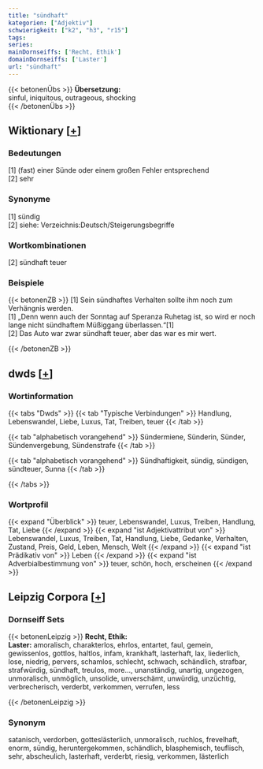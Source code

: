 ```yaml
---
title: "sündhaft"
kategorien: ["Adjektiv"]
schwierigkeit: ["k2", "h3", "r15"]
tags:
series:
mainDornseiffs: ['Recht, Ethik']
domainDornseiffs: ['Laster']
url: "sündhaft"
---
```


{{< betonenÜbs >}}
**Übersetzung:**  
sinful, iniquitous, outrageous, shocking  
{{< /betonenÜbs >}}

## Wiktionary [[+](https://de.wiktionary.org/wiki/sündhaft)]

### Bedeutungen
[1] (fast) einer Sünde oder einem großen Fehler entsprechend  
[2] sehr  

### Synonyme
[1] sündig  
[2] siehe: Verzeichnis:Deutsch/Steigerungsbegriffe  

### Wortkombinationen
[2] sündhaft teuer  

### Beispiele
{{< betonenZB >}}
[1] Sein sündhaftes Verhalten sollte ihm noch zum Verhängnis werden.  
[1] „Denn wenn auch der Sonntag auf Speranza Ruhetag ist, so wird er noch lange nicht sündhaftem Müßiggang überlassen.“[1]  
[2] Das Auto war zwar sündhaft teuer, aber das war es mir wert.  

{{< /betonenZB >}}


## dwds [[+](https://www.dwds.de/wb/sündhaft)]

### Wortinformation
{{< tabs "Dwds" >}}
{{< tab "Typische Verbindungen" >}}
Handlung, Lebenswandel, Liebe, Luxus, Tat, Treiben, teuer
{{< /tab >}}

{{< tab "alphabetisch vorangehend" >}}
Sündermiene, Sünderin, Sünder, Sündenvergebung, Sündenstrafe
{{< /tab >}}

{{< tab "alphabetisch vorangehend" >}}
Sündhaftigkeit, sündig, sündigen, sündteuer, Sunna
{{< /tab >}}

{{< /tabs >}}

### Wortprofil
{{< expand "Überblick" >}} teuer, Lebenswandel, Luxus, Treiben, Handlung, Tat, Liebe {{< /expand >}}
{{< expand "ist Adjektivattribut von" >}} Lebenswandel, Luxus, Treiben, Tat, Handlung, Liebe, Gedanke, Verhalten, Zustand, Preis, Geld, Leben, Mensch, Welt {{< /expand >}}
{{< expand "ist Prädikativ von" >}} Leben {{< /expand >}}
{{< expand "ist Adverbialbestimmung von" >}} teuer, schön, hoch, erscheinen {{< /expand >}}

## Leipzig Corpora [[+](https://corpora.uni-leipzig.de/en/res?word=sündhaft&corpusId=deu_newscrawl-public_2018)]

### Dornseiff Sets
{{< betonenLeipzig >}}
**Recht, Ethik:**  
**Laster:** amoralisch, charakterlos, ehrlos, entartet, faul, gemein, gewissenlos, gottlos, haltlos, infam, krankhaft, lasterhaft, lax, liederlich, lose, niedrig, pervers, schamlos, schlecht, schwach, schändlich, strafbar, strafwürdig, sündhaft, treulos, more..., unanständig, unartig, ungezogen, unmoralisch, unmöglich, unsolide, unverschämt, unwürdig, unzüchtig, verbrecherisch, verderbt, verkommen, verrufen, less  

{{< /betonenLeipzig >}}

### Synonym
satanisch, verdorben, gotteslästerlich, unmoralisch, ruchlos, frevelhaft, enorm, sündig, heruntergekommen, schändlich, blasphemisch, teuflisch, sehr, abscheulich, lasterhaft, verderbt, riesig, verkommen, lästerlich

